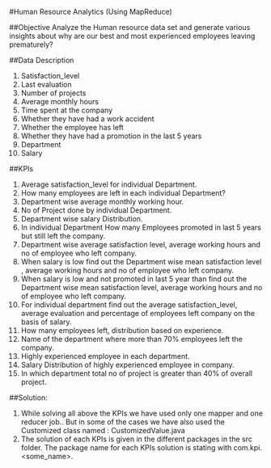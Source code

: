 #Human Resource Analytics (Using MapReduce)

##Objective 
Analyze the Human resource data set and generate various insights about why are our best and most experienced employees leaving prematurely? 

##Data Description 
1.	Satisfaction_level 
2.	Last evaluation 
3.	Number of projects 
4.	Average monthly hours 
5.	Time spent at the company 
6.	Whether they have had a work accident 
7.	Whether the employee has left 
8.	Whether they have had a promotion in the last 5 years 
9.	Department 
10.	Salary 

##KPIs 
1. Average satisfaction_level for individual Department. 
2. How many employees are left in each individual Department? 
3. Department wise average monthly working hour. 
4. No of Project done by individual Department. 
5. Department wise salary Distribution. 
6. In individual Department How many Employees promoted in last 5 years but still left the company. 
7. Department wise average satisfaction level, average working hours and no of employee who left company. 
8. When salary is low find out the Department wise mean satisfaction level , average working hours and no of employee who left company. 
9. When salary is low and not promoted in last 5 year than find out the Department wise mean satisfaction level, average working hours and no of employee who left company. 
10. For individual department find out the average satisfaction_level, average evaluation and percentage of employees left company on the basis of salary. 
11. How many employees left, distribution based on experience. 
12. Name of the department where more than 70% employees left the company. 
13. Highly experienced employee in each department. 
14. Salary Distribution of highly experienced employee in company. 
15. In which department total no of project is greater than 40% of overall project. 

##Solution:
1.	While solving all above the KPIs we have used only one mapper and one reducer job.. But in some of the cases we have also used the Customized class named : CustomizedValue.java
2.	The solution of each KPIs is given in the different packages in the src folder. The package name for each KPIs solution is stating with com.kpi<number>.<some_name>.
